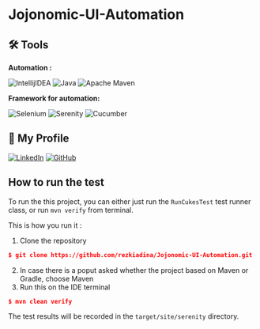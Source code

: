 # Jojonomic-UI-Automation
## 🛠 Tools

**Automation :**

![IntellijIDEA](https://img.shields.io/badge/IntelliJIDEA-000000.svg?style=for-the-badge&logo=intellij-idea&logoColor=white)
![Java](https://img.shields.io/badge/java-%23ED8B00.svg?style=for-the-badge&logo=java&logoColor=white)
![Apache Maven](https://img.shields.io/badge/Apache%20Maven-C71A36?style=for-the-badge&logo=Apache%20Maven&logoColor=white)

**Framework for automation:**

![Selenium](https://img.shields.io/badge/-selenium-%43B02A?style=for-the-badge&logo=selenium&logoColor=white)
![Serenity](https://img.shields.io/badge/-serenity-16a67a?style=for-the-badge&logo=serenity&logoColor=black)
![Cucumber](https://img.shields.io/badge/-cucumber-4bc47b?style=for-the-badge&logo=cucumber&logoColor=black)



## 📱 My Profile

  [![LinkedIn](https://img.shields.io/badge/-Rezki%20Adina-white?style=for-the-badge&logo=linkedin&logoColor=blue)](https://www.linkedin.com/in/rezkiadina/)
  [![GitHub](https://img.shields.io/badge/-rezkiadina-white?style=for-the-badge&logo=github&logoColor=black)](https://github.com/rezkiadina)

## How to run the test
To run the this project, you can either just run the `RunCukesTest` test runner class, or run `mvn verify` from terminal.

This is how you run it :

1. Clone the repository
```json
$ git clone https://github.com/rezkiadina/Jojonomic-UI-Automation.git
```
2. In case there is a poput asked whether the project based on Maven or Gradle, choose Maven
3. Run this on the IDE terminal
```json
$ mvn clean verify
```


The test results will be recorded in the `target/site/serenity` directory.
